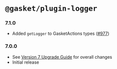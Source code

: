 # `@gasket/plugin-logger`

### 7.1.0

- Added `getLogger` to GasketActions types ([#977])

### 7.0.0

- See [Version 7 Upgrade Guide] for overall changes
- Initial release


[Version 7 Upgrade Guide]: /docs/upgrade-to-7.md

[#977]: https://github.com/godaddy/gasket/pull/977
